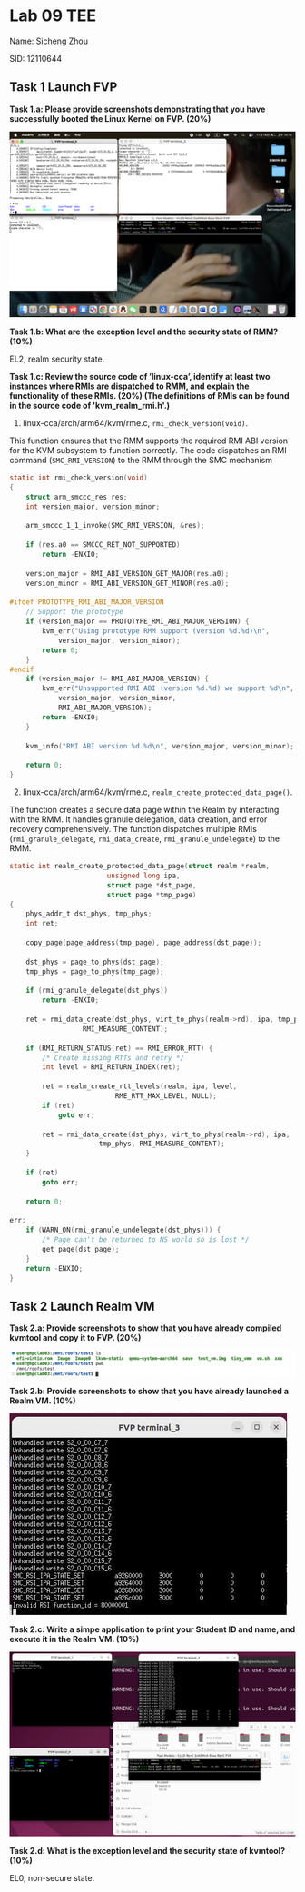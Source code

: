 # Lab 09 TEE

Name: Sicheng Zhou

SID: 12110644

## Task 1 Launch FVP

**Task 1.a: Please provide screenshots demonstrating that you have successfully booted the Linux Kernel on FVP. (20%)**

![FVP boot](image.png)

**Task 1.b: What are the exception level and the security state of RMM? (10%)**

EL2, realm security state.

**Task 1.c: Review the source code of ’linux-cca’, identify at least two instances where RMIs are dispatched to RMM, and explain the functionality of these RMIs. (20%) (The definitions of RMIs can be found in the source code of 'kvm_realm_rmi.h'.)**

1. linux-cca/arch/arm64/kvm/rme.c, `rmi_check_version(void)`.

This function ensures that the RMM supports the required RMI ABI version for the KVM subsystem to function correctly. The code dispatches an RMI command (`SMC_RMI_VERSION`) to the RMM through the SMC mechanism

```c
static int rmi_check_version(void)
{
	struct arm_smccc_res res;
	int version_major, version_minor;

	arm_smccc_1_1_invoke(SMC_RMI_VERSION, &res);

	if (res.a0 == SMCCC_RET_NOT_SUPPORTED)
		return -ENXIO;

	version_major = RMI_ABI_VERSION_GET_MAJOR(res.a0);
	version_minor = RMI_ABI_VERSION_GET_MINOR(res.a0);

#ifdef PROTOTYPE_RMI_ABI_MAJOR_VERSION
	// Support the prototype
	if (version_major == PROTOTYPE_RMI_ABI_MAJOR_VERSION) {
		kvm_err("Using prototype RMM support (version %d.%d)\n",
			version_major, version_minor);
		return 0;
	}
#endif
	if (version_major != RMI_ABI_MAJOR_VERSION) {
		kvm_err("Unsupported RMI ABI (version %d.%d) we support %d\n",
			version_major, version_minor,
			RMI_ABI_MAJOR_VERSION);
		return -ENXIO;
	}

	kvm_info("RMI ABI version %d.%d\n", version_major, version_minor);

	return 0;
}
```

2. linux-cca/arch/arm64/kvm/rme.c, `realm_create_protected_data_page()`.

The function creates a secure data page within the Realm by interacting with the RMM. It handles granule delegation, data creation, and error recovery comprehensively. The function dispatches multiple RMIs (`rmi_granule_delegate`, `rmi_data_create`, `rmi_granule_undelegate`) to the RMM.

```c
static int realm_create_protected_data_page(struct realm *realm,
					    unsigned long ipa,
					    struct page *dst_page,
					    struct page *tmp_page)
{
	phys_addr_t dst_phys, tmp_phys;
	int ret;

	copy_page(page_address(tmp_page), page_address(dst_page));

	dst_phys = page_to_phys(dst_page);
	tmp_phys = page_to_phys(tmp_page);

	if (rmi_granule_delegate(dst_phys))
		return -ENXIO;

	ret = rmi_data_create(dst_phys, virt_to_phys(realm->rd), ipa, tmp_phys,
			      RMI_MEASURE_CONTENT);

	if (RMI_RETURN_STATUS(ret) == RMI_ERROR_RTT) {
		/* Create missing RTTs and retry */
		int level = RMI_RETURN_INDEX(ret);

		ret = realm_create_rtt_levels(realm, ipa, level,
					      RME_RTT_MAX_LEVEL, NULL);
		if (ret)
			goto err;

		ret = rmi_data_create(dst_phys, virt_to_phys(realm->rd), ipa,
				      tmp_phys, RMI_MEASURE_CONTENT);
	}

	if (ret)
		goto err;

	return 0;

err:
	if (WARN_ON(rmi_granule_undelegate(dst_phys))) {
		/* Page can't be returned to NS world so is lost */
		get_page(dst_page);
	}
	return -ENXIO;
}
```

## Task 2 Launch Realm VM

**Task 2.a: Provide screenshots to show that you have already compiled kvmtool and copy it to FVP. (20%)**

![kvmtool compiled](image-1.png)

**Task 2.b: Provide screenshots to show that you have already launched a Realm VM. (10%)**

![Realm VM launched](image-2.png)

**Task 2.c: Write a simpe application to print your Student ID and name, and execute it in the Realm VM. (10%)**

![print SID and name](image-3.png)

**Task 2.d: What is the exception level and the security state of kvmtool? (10%)**

EL0, non-secure state.